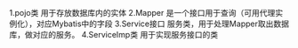 1.pojo类
用于存放数据库内的实体
2.Mapper
是一个接口用于查询（可用代理实例化），对应Mybatis中的字段
3.Service接口
服务类，用于处理Mapper取出数据库，做对应的服务。
4.ServiceImp类
用于实现服务接口的类